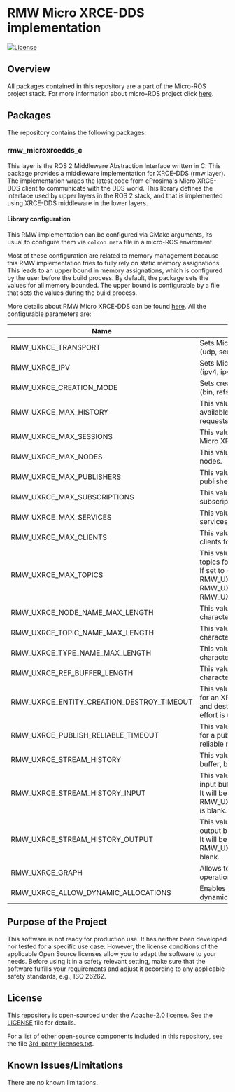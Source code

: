 # RMW Micro XRCE-DDS implementation

[![License](https://img.shields.io/badge/License-Apache%202.0-blue.svg)](https://opensource.org/licenses/Apache-2.0)

## Overview

All packages contained in this repository are a part of the Micro-ROS project stack.
For more information about micro-ROS project click [here](https://micro.ros.org/).

## Packages

The repository contains the following packages:

### rmw_microxrcedds_c

This layer is the ROS 2 Middleware Abstraction Interface written in C.
This package provides a middleware implementation for XRCE-DDS (rmw layer).
The implementation wraps the latest code from eProsima's Micro XRCE-DDS client to communicate with the DDS world.
This library defines the interface used by upper layers in the ROS 2 stack, and that is implemented using XRCE-DDS middleware in the lower layers.

#### Library configuration

This RMW implementation can be configured via CMake arguments, its usual to configure them via `colcon.meta` file in a micro-ROS enviroment.

Most of these configuration are related to memory management because this RMW implementation tries to fully rely on static memory assignations. This leads to an upper bound in memory assignations, which is configured by the user before the build process.
By default, the package sets the values for all memory bounded. The upper bound is configurable by a file that sets the values during the build process.

More details about RMW Micro XRCE-DDS can be found [here](https://micro.ros.org/docs/tutorials/advanced/microxrcedds_rmw_configuration/).
All the configurable parameters are:

| Name                                      | Description                                                                                                                                                                                    | Default |
| ----------------------------------------- | ---------------------------------------------------------------------------------------------------------------------------------------------------------------------------------------------- | ------- |
| RMW_UXRCE_TRANSPORT                       | Sets Micro XRCE-DDS transport to use. (udp, serial, custom)                                                                                                                                    | udp     |
| RMW_UXRCE_IPV                             | Sets Micro XRCE-DDS IP version to use. (ipv4, ipv6)                                                                                                                                            | ipv4    |
| RMW_UXRCE_CREATION_MODE                   | Sets creation mode in Micro XRCE-DDS. (bin, refs)                                                                                                                                              | bin     |
| RMW_UXRCE_MAX_HISTORY                     | This value sets the number of history slots available for RMW subscriptions, </br> requests and replies                                                                                        | 8       |
| RMW_UXRCE_MAX_SESSIONS                    | This value sets the maximum number of Micro XRCE-DDS sessions.                                                                                                                                 | 1       |
| RMW_UXRCE_MAX_NODES                       | This value sets the maximum number of nodes.                                                                                                                                                   | 4       |
| RMW_UXRCE_MAX_PUBLISHERS                  | This value sets the maximum number of publishers for an application.                                                                                                                           | 4       |
| RMW_UXRCE_MAX_SUBSCRIPTIONS               | This value sets the maximum number of subscriptions for an application.                                                                                                                        | 4       |
| RMW_UXRCE_MAX_SERVICES                    | This value sets the maximum number of services for an application.                                                                                                                             | 4       |
| RMW_UXRCE_MAX_CLIENTS                     | This value sets the maximum number of clients for an application.                                                                                                                              | 4       |
| RMW_UXRCE_MAX_TOPICS                      | This value sets the maximum number of topics for an application. </br> If set to -1 RMW_UXRCE_MAX_TOPICS = RMW_UXRCE_MAX_PUBLISHERS + </br> RMW_UXRCE_MAX_SUBSCRIPTIONS + RMW_UXRCE_MAX_NODES. | -1      |
| RMW_UXRCE_NODE_NAME_MAX_LENGTH            | This value sets the maximum number of characters for a node name.                                                                                                                              | 128     |
| RMW_UXRCE_TOPIC_NAME_MAX_LENGTH           | This value sets the maximum number of characters for a topic name.                                                                                                                             | 100     |
| RMW_UXRCE_TYPE_NAME_MAX_LENGTH            | This value sets the maximum number of characters for a type name.                                                                                                                              | 128     |
| RMW_UXRCE_REF_BUFFER_LENGTH               | This value sets the maximum number of characters for a reference buffer.                                                                                                                       | 100     |
| RMW_UXRCE_ENTITY_CREATION_DESTROY_TIMEOUT | This value sets the maximum time to wait for an XRCE entity creation </br> and destroy in milliseconds. If set to 0 best effort is used.                                                       | 1000    |
| RMW_UXRCE_PUBLISH_RELIABLE_TIMEOUT        | This value sets the maximum time to wait for a publication in a </br> reliable mode in milliseconds.                                                                                           | 1000    |
| RMW_UXRCE_STREAM_HISTORY                  | This value sets the number of MTUs to buffer, both input and output.                                                                                                                           | 4       |
| RMW_UXRCE_STREAM_HISTORY_INPUT            | This value sets the number of MTUs to input buffer. </br> It will be ignored if RMW_UXRCE_STREAM_HISTORY_OUTPUT is blank.                                                                      | -       |
| RMW_UXRCE_STREAM_HISTORY_OUTPUT           | This value sets the number of MTUs to output buffer. </br> It will be ignored if RMW_UXRCE_STREAM_HISTORY_INPUT is blank.                                                                      | -       |
| RMW_UXRCE_GRAPH                           | Allows to perform graph-related operations to the user                                                                                                                                         | OFF     |
| RMW_UXRCE_ALLOW_DYNAMIC_ALLOCATIONS       | Enables increasing static pools with dynamic allocation when needed.                                                                                                                           | OFF     |


## Purpose of the Project

This software is not ready for production use. It has neither been developed nor
tested for a specific use case. However, the license conditions of the
applicable Open Source licenses allow you to adapt the software to your needs.
Before using it in a safety relevant setting, make sure that the software
fulfills your requirements and adjust it according to any applicable safety
standards, e.g., ISO 26262.

## License

This repository is open-sourced under the Apache-2.0 license. See the [LICENSE](LICENSE) file for details.

For a list of other open-source components included in this repository,
see the file [3rd-party-licenses.txt](3rd-party-licenses.txt).

## Known Issues/Limitations

There are no known limitations.

